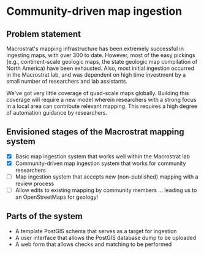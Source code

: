 # Community-driven map ingestion

## Problem statement

Macrostrat's mapping infrastructure has been extremely successful in ingesting maps, with over 300 to date.
However, most of the easy pickings (e.g., continent-scale geologic maps, the state geologic map compilation of North America)
have been exhausted. Also, most initial ingestion occurred in the Macrostrat lab, and was dependent on high time investment
by a small number of researchers and lab assistants.

We've got very little coverage of quad-scale maps globally. Building this coverage will require a new model wherein researchers
with a strong focus in a local area can contribute relevant mapping. This requires a high degree of automation guidance by researchers.

## Envisioned stages of the Macrostrat mapping system

- [x] Basic map ingestion system that works well within the Macrostrat lab
- [x] Community-driven map ingestion system that works for community researchers
- [ ] Map ingestion system that accepts new (non-published) mapping with a review process
- [ ] Allow edits to existing mapping by community members
  ... leading us to an OpenStreetMaps for geology!

## Parts of the system

- A template PostGIS schema that serves as a target for ingestion
- A user interface that allows the PostGIS database dump to be uploaded
- A web form that allows checks and matching to be performed
